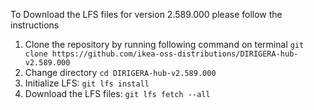 To Download the LFS files for version 2.589.000 please follow the instructions

1. Clone the repository by running following command on terminal `git clone https://github.com/ikea-oss-distributions/DIRIGERA-hub-v2.589.000`
2. Change directory `cd DIRIGERA-hub-v2.589.000`
3. Initialize LFS: `git lfs install`
4. Download the LFS files: `git lfs fetch --all`
